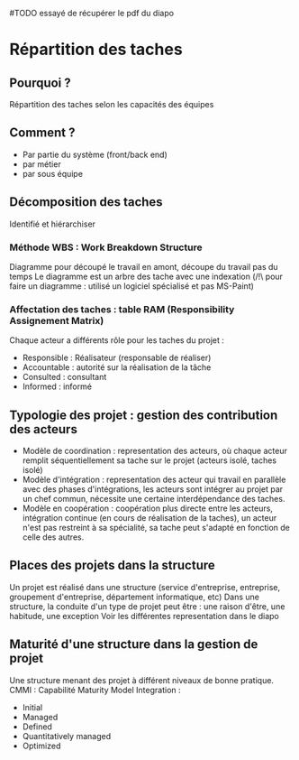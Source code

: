 #TODO essayé de récupérer le pdf du diapo
# Répartition des taches
## Pourquoi ?
Répartition des taches selon les capacités des équipes
## Comment ?
- Par partie du système (front/back end)
- par métier
- par sous équipe
## Décomposition des taches
Identifié et hiérarchiser
### Méthode WBS : Work Breakdown Structure
Diagramme pour découpé le travail en amont, découpe du travail pas du temps
Le diagramme est un arbre des tache avec une indexation (/!\\ pour faire un diagramme : utilisé un logiciel spécialisé et pas MS-Paint)
### Affectation des taches : table RAM (Responsibility Assignement Matrix)
Chaque acteur a différents rôle pour les taches du projet :
- Responsible : Réalisateur (responsable de réaliser)
- Accountable : autorité sur la réalisation de la tâche
- Consulted : consultant
- Informed : informé
## Typologie des projet : gestion des contribution des acteurs
- Modèle de coordination : representation des acteurs, où chaque acteur remplit séquentiellement sa tache sur le projet (acteurs isolé, taches isolé)
- Modèle d'intégration : representation des acteur qui travail en parallèle avec des phases d'intégrations, les acteurs sont intégrer au projet par un chef commun, nécessite une certaine interdépendance des taches.
- Modèle en coopération : coopération plus directe entre les acteurs, intégration continue (en cours de réalisation de la taches), un acteur n'est pas restreint à sa spécialité, sa tache peut s'adapté en fonction de celle des autres.
## Places des projets dans la structure
Un projet est réalisé dans une structure (service d'entreprise, entreprise, groupement d'entreprise, département informatique, etc)
Dans une structure, la conduite d'un type de projet peut être : une raison d'être, une habitude, une exception
Voir les différentes representation dans le diapo
## Maturité d'une structure dans la gestion de projet
Une structure menant des projet à différent niveaux de bonne pratique.
CMMI : Capabilité Maturity Model Integration :
- Initial
- Managed
- Defined
- Quantitatively managed
- Optimized
